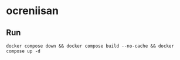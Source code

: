 # ocreniisan

## Run
`docker compose down && docker compose build --no-cache && docker compose up -d`  
